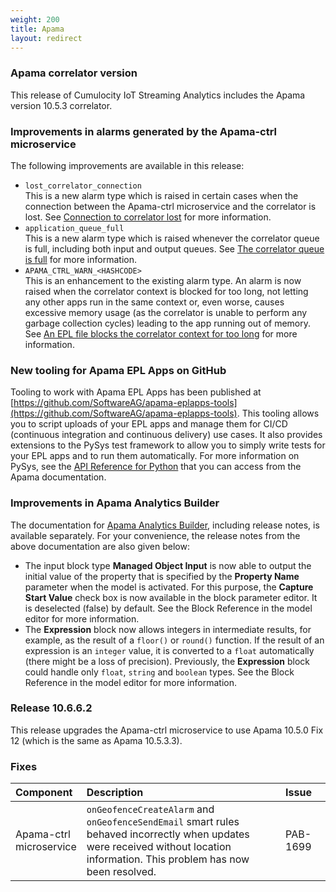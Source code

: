 ```yaml
---
weight: 200
title: Apama
layout: redirect
---
```


### Apama correlator version

This release of Cumulocity IoT Streaming Analytics includes the Apama version 10.5.3 correlator.

### Improvements in alarms generated by the Apama-ctrl microservice

The following improvements are available in this release:

- `lost_correlator_connection`<br>
  This is a new alarm type which is raised in certain cases when the connection between the Apama-ctrl microservice and the correlator is lost. See [Connection to correlator lost](/apama/troubleshooting/#lost_correlator_connection) for more information.
- `application_queue_full`<br>
  This is a new alarm type which is raised whenever the correlator queue is full, including both input and output queues. See [The correlator queue is full](/apama/troubleshooting/#application_queue_full) for more information.
- `APAMA_CTRL_WARN_<HASHCODE>`<br>
  This is an enhancement to the existing alarm type. An alarm is now raised when the correlator context is blocked for too long, not letting any other apps run in the same context or, even worse, causes excessive memory usage (as the correlator is unable to perform any garbage collection cycles) leading to the app running out of memory. See [An EPL file blocks the correlator context for too long](/apama/troubleshooting/#apama_ctrl_warn) for more information.

### New tooling for Apama EPL Apps on GitHub

Tooling to work with Apama EPL Apps has been published at [https://github.com/SoftwareAG/apama-eplapps-tools](https://github.com/SoftwareAG/apama-eplapps-tools). This tooling allows you to script uploads of your EPL apps and manage them for CI/CD (continuous integration and continuous delivery) use cases. It also provides extensions to the PySys test framework to allow you to simply write tests for your EPL apps and to run them automatically. For more information on PySys, see the [API Reference for Python](https://documentation.softwareag.com/onlinehelp/Rohan/Apama/v10-5/apama10-5/apama-webhelp/#page/apama-webhelp%2Fco-ApaDoc_pydoc_documentation.html) that you can access from the Apama documentation.

### Improvements in Apama Analytics Builder

The documentation for [Apama Analytics Builder](https://documentation.softwareag.com/onlinehelp/Rohan/Analytics_Builder/pab10-6-6/apama-pab-webhelp/index.html), including release notes, is available separately. For your convenience, the release notes from the above documentation are also given below:

- The input block type **Managed Object Input** is now able to output the initial value of the property that is specified by the **Property Name** parameter when the model is activated. For this purpose, the **Capture Start Value** check box is now available in the block parameter editor. It is deselected (false) by default. See the Block Reference in the model editor for more information.
- The **Expression** block now allows integers in intermediate results, for example, as the result of a `floor()` or `round()` function. If the result of an expression is an `integer` value, it is converted to a `float` automatically (there might be a loss of precision). Previously, the **Expression** block could handle only `float`, `string` and `boolean` types. See the Block Reference in the model editor for more information.

### Release 10.6.6.2

This release upgrades the Apama-ctrl microservice to use Apama 10.5.0 Fix 12 (which is the same as Apama 10.5.3.3).

### Fixes

<table>
<colgroup>
    <col style="width: 15%;">
    <col style="width: 70%;">
    <col style="width: 15%;">
</colgroup>
<thead>
<tr>
<th style="text-align:left">Component</th>
<th style="text-align:left">Description</th>
<th style="text-align:left">Issue</th>
</tr>
</thead>
<tbody>
<tr>
<td style="text-align:left">Apama-ctrl microservice</td>
    <td style="text-align:left"><code>onGeofenceCreateAlarm</code> and <code>onGeofenceSendEmail</code> smart rules behaved incorrectly when updates were received without location information. This problem has now been resolved.</td>
<td style="text-align:left">PAB-1699</td>
</tr>
</tbody>
</table>


